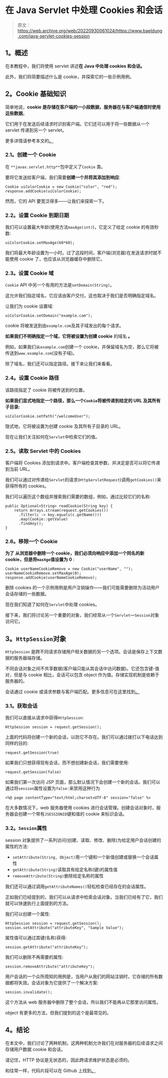 # 在 Java Servlet 中处理 Cookies 和会话

> 原文：<https://web.archive.org/web/20220930061024/https://www.baeldung.com/java-servlet-cookies-session>

## **1。概述**

在本教程中，我们将使用 servlet 讲述**在 Java 中处理 cookies 和会话。**

此外，我们将简要描述什么是 cookie，并探索它的一些示例用例。

## **2。Cookie 基础知识**

简单地说，**cookie 是存储在客户端的一小段数据，服务器在与客户端通信时使用这些数据**。

它们用于在发送后续请求时识别客户端。它们还可以用于将一些数据从一个 servlet 传递到另一个 servlet。

更多详情请参考本文的[。](https://web.archive.org/web/20220708154643/https://pl.wikipedia.org/wiki/HTTP_cookie)

### **2.1。创建一个 Cookie**

在 `**javax.servlet.http**`包中定义了`Cookie` 类。

要将它发送给客户端，我们需要**创建一个并将其添加到响应**:

```
Cookie uiColorCookie = new Cookie("color", "red");
response.addCookie(uiColorCookie); 
```

然而，它的 API 要宽泛得多——让我们来探索一下。

### **2.2。设置 Cookie 到期日期**

我们可以设置最大年龄(使用方法`maxAge(int)`)，它定义了给定 cookie 的有效秒数:

```
uiColorCookie.setMaxAge(60*60); 
```

我们将最大年龄设置为一小时。过了这段时间，客户端(浏览器)在发送请求时就不能使用 cookie 了，也应该从浏览器缓存中删除它。

### **2.3。设置 Cookie 域**

`Cookie` API 中另一个有用的方法是`setDomain(String)`。

这允许我们指定域名，它应该由客户交付。这也取决于我们是否明确指定域名。

让我们为 cookie 设置域:

```
uiColorCookie.setDomain("example.com");
```

cookie 将被发送到由`example.com`及其子域发出的每个请求。

**如果我们不明确指定一个域，它将被设置为创建 cookie** 的域名 **。**

例如，如果我们从`example.com`创建一个 cookie，并保留域名为空，那么它将被传送到`www.example.com`(没有子域)。

除了域名，我们还可以指定路径。接下来让我们来看看。

### **2.4。设置 Cookie 路径**

该路径指定了 cookie 将被传送到的位置。

**如果我们显式地指定一个路径，那么一个`Cookie`将被传递到给定的 URL 及其所有子目录:**

```
uiColorCookie.setPath("/welcomeUser");
```

隐式地，它将被设置为创建 cookie 及其所有子目录的 URL。

现在让我们关注如何在`Servlet`中检索它们的值。

### **2.5。读取 Servlet** 中的 Cookies

客户端将 Cookies 添加到请求中。客户端检查其参数，并决定是否可以将它传递到当前 URL。

我们可以通过对传递给`Servlet`的请求(`HttpServletRequest`)调用`getCookies()`来获得所有的 cookies。

我们可以遍历这个数组并搜索我们需要的数组，例如，通过比较它们的名称:

```
public Optional<String> readCookie(String key) {
    return Arrays.stream(request.getCookies())
      .filter(c -> key.equals(c.getName()))
      .map(Cookie::getValue)
      .findAny();
}
```

### 2.6。移除一个 Cookie

**为了** **从浏览器中删除一个 cookie，我们必须向响应中添加一个同名的新 cookie，但是将`maxAge`值设置为 0** :

```
Cookie userNameCookieRemove = new Cookie("userName", "");
userNameCookieRemove.setMaxAge(0);
response.addCookie(userNameCookieRemove);
```

删除 cookies 的一个示例用例是用户注销操作——我们可能需要删除为活动用户会话存储的一些数据。

现在我们知道了如何在`Servlet`中处理 cookies。

接下来，我们将讨论另一个重要的对象，我们经常从一个`Servlet`—`Session`对象访问它。

## **3。`HttpSession`对象**

`HttpSession` 是跨不同请求存储用户相关数据的另一个选项。会话是保存上下文数据的服务器端存储。

不同会话对象之间不共享数据(客户端只能从其会话中访问数据)。它还包含键-值对，但是与 cookie 相比，会话可以包含 object 作为值。存储实现机制是依赖于服务器的。

会话通过 cookie 或请求参数与客户端匹配。更多信息可在这里找到[。](https://web.archive.org/web/20220708154643/https://en.wikipedia.org/wiki/Session_(computer_science))

### **3.1。获取会话**

我们可以直接从请求中获得`HttpSession`:

```
HttpSession session = request.getSession(); 
```

上面的代码将创建一个新的会话，以防它不存在。我们可以通过拨打以下电话达到同样的目的:

```
request.getSession(true)
```

如果我们只想获得现有会话，而不想创建新会话，我们需要使用:

```
request.getSession(false) 
```

如果我们第一次访问 JSP 页面，那么默认情况下会创建一个新的会话。我们可以通过将`session`属性设置为`false:`来禁用这种行为

```
<%@ page contentType="text/html;charset=UTF-8" session="false" %>
```

在大多数情况下，web 服务器使用 cookies 进行会话管理。创建会话对象时，服务器会创建一个带有`JSESSIONID`键和值的 cookie 来标识会话。

### **3.2。`Session`属性**

session 对象提供了一系列访问(创建、读取、修改、删除)为给定用户会话创建的属性的方法:

*   `setAttribute(String, Object)`用一个键和一个新值创建或替换一个会话属性
*   `getAttribute(String)`读取具有给定名称(键)的属性值
*   `removeAttribute(String)`删除给定名称的属性

我们还可以通过调用`getAttributeNames()`轻松检查已经存在的会话属性。

正如我们已经提到的，我们可以从请求中检索会话对象。当我们已经有了它，我们就可以快速执行上面提到的方法。

我们可以创建一个属性:

```
HttpSession session = request.getSession();
session.setAttribute("attributeKey", "Sample Value"); 
```

属性值可以通过其键(名称)获得:

```
session.getAttribute("attributeKey"); 
```

我们可以删除不再需要的属性:

```
session.removeAttribute("attributeKey"); 
```

用户会话的一个众所周知的用例是，当用户从我们的网站注销时，它存储的所有数据都将失效。会话对象为它提供了一个解决方案:

```
session.invalidate(); 
```

这个方法从 web 服务器中删除了整个会话，所以我们不能再从它那里访问属性。

object 有更多的方法，但我们提到的这个是最常见的。

## **4。结论**

在本文中，我们讨论了两种机制，这两种机制允许我们在对服务器的后续请求之间存储用户数据 cookie 和会话。

请记住，HTTP 协议是无状态的，因此跨请求维护状态是必须的。

和往常一样，代码片段可以在 Github 上找到[。](https://web.archive.org/web/20220708154643/https://github.com/eugenp/tutorials/tree/master/javax-servlets)